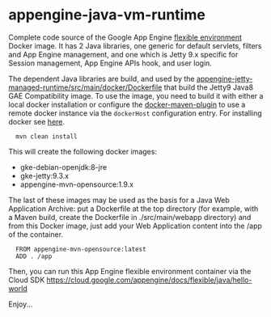 appengine-java-vm-runtime
=========================

Complete code source of the Google App Engine [flexible environment](https://cloud.google.com/appengine/docs/flexible/) Docker image.
It has 2 Java libraries, one generic for default servlets, filters and App Engine management, and one which is Jetty 9.x specific for Session management, App Engine APIs hook, and user login.

The dependent Java libraries are build, and used by the [appengine-jetty-managed-runtime/src/main/docker/Dockerfile](appengine-jetty-managed-runtime/src/main/docker/Dockerfile) that build the Jetty9 Java8 GAE Compatibility image. To use
the image, you need to build it with either a local docker installation or configure the [docker-maven-plugin](https://github.com/spotify/docker-maven-plugin) to use a remote docker instance via the `dockerHost` configuration entry. For installing docker see [here](https://docs.docker.com/engine/installation/).

      mvn clean install

This will create the following docker images:
 * gke-debian-openjdk:8-jre
 * gke-jetty:9.3.x
 * appengine-mvn-opensource:1.9.x

The last of these images may be used as the basis for a Java Web Application Archive: put a Dockerfile at the top directory (for example, with a Maven build, create the Dockerfile in ./src/main/webapp directory) and from this Docker image, just add your Web Application content into the /app of the container.

      FROM appengine-mvn-opensource:latest
      ADD . /app

Then, you can run this App Engine flexible environment container via the Cloud SDK
https://cloud.google.com/appengine/docs/flexible/java/hello-world

Enjoy...
